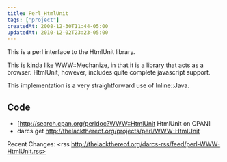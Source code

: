 ```yaml
---
title: Perl_HtmlUnit
tags: ["project"]
createdAt: 2008-12-30T11:44-05:00
updatedAt: 2010-12-02T23:23-05:00
---
```


This is a perl interface to the HtmlUnit library.

This is kinda like WWW::Mechanize, in that it is a library that acts as a browser. HtmlUnit, however, includes quite complete javascript support.

This implementation is a very straightforward use of Inline::Java.

## Code

* [http://search.cpan.org/perldoc?WWW::HtmlUnit HtmlUnit on CPAN]
* darcs get http://thelackthereof.org/projects/perl/WWW-HtmlUnit

Recent Changes:
<rss http://thelackthereof.org/darcs-rss/feed/perl-WWW-HtmlUnit.rss>

